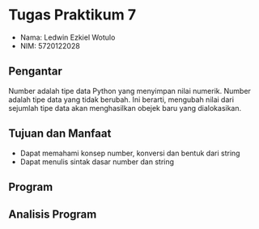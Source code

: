 # Tugas Praktikum 7

- Nama: Ledwin Ezkiel Wotulo
- NIM: 5720122028

## Pengantar

Number adalah tipe data Python yang menyimpan nilai numerik. Number adalah tipe data yang tidak berubah. Ini berarti, mengubah nilai dari sejumlah tipe data akan menghasilkan obejek baru yang dialokasikan.

## Tujuan dan Manfaat

- Dapat memahami konsep number, konversi dan bentuk dari string
- Dapat menulis sintak dasar number dan string

## Program

## Analisis Program